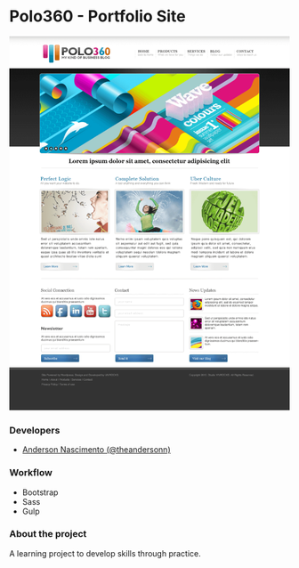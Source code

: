 # Polo360 - Portfolio Site

<p align="center">
    <img src="assets/dist/images/general/polo360.png" width="1200" />
</p>

### Developers
- [Anderson Nascimento (@theandersonn)](https://github.com/theandersonn)

### Workflow
- Bootstrap
- Sass
- Gulp

### About the project
A learning project to develop skills through practice.

